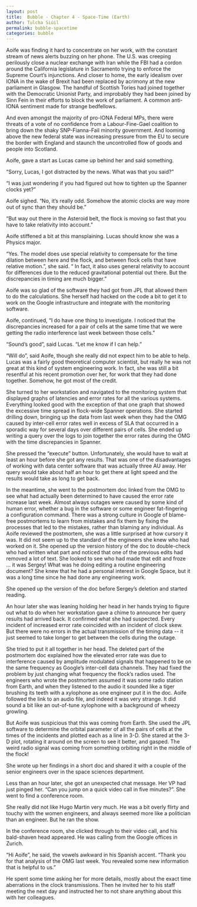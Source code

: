 ```yaml
---
layout: post
title:  Bubble - Chapter 4 - Space-Time (Earth)
author: Tulcha Siúil
permalink: bubble-spacetime
categories: bubble
---
```


Aoife was finding it hard to concentrate on her work, with the constant stream of news alerts buzzing on her phone. The U.S. was creeping perilously close a nuclear exchange with Iran while the FBI had a cordon around the California legislature in Sacramento trying to enforce the Supreme Court’s injunctions. And closer to home, the early idealism over IONA in the wake of Brexit had been replaced by acrimony at the new parliament in Glasgow. The handful of Scottish Tories had joined together with the Democratic Unionist Party, and improbably they had been joined by Sinn Fein in their efforts to block the work of parliament. A common anti-IONA sentiment made for strange bedfellows.

And even amongst the majority of pro-IONA Federal MPs, there were threats of a vote of no confidence from a Labour-Fine-Gael coalition to bring down the shaky SNP-Fianna-Fail minority government. And looming above the new federal state was increasing pressure from the EU to secure the border with England and staunch the uncontrolled flow of goods and people into Scotland.

Aoife, gave a start as Lucas came up behind her and said something.

“Sorry, Lucas, I got distracted by the news. What was that you said?”

“I was just wondering if you had figured out how to tighten up the Spanner clocks yet?”

Aoife sighed. “No, it’s really odd. Somehow the atomic clocks are way more out of sync than they should be.”

“But way out there in the Asteroid belt, the flock is moving so fast that you have to take relativity into account.”

Aoife stiffened a bit at this mansplaining. Lucas should know she was a Physics major.

“Yes. The model does use special relativity to compensate for the time dilation between here and the flock, and between flock cells that have relative motion.”, she said. “ In fact, it also uses general relativity to account for differences due to the reduced gravitational potential out there. But the discrepancies in timing are much bigger.”

Aoife was so glad of the software they had got from JPL that allowed them to do the calculations. She herself had hacked on the code a bit to get it to work on the Google infrastructure and integrate with the monitoring software.

Aoife, continued, “I do have one thing to investigate. I noticed that the discrepancies increased for a pair of cells at the same time that we were getting the radio interference last week between those cells.”

“Sound’s good”, said Lucas. “Let me know if I can help.”

“Will do”, said Aoife, though she really did not expect him to be able to help. Lucas was a fairly good theoretical computer scientist, but really he was not great at this kind of system engineering work. In fact, she was still a bit resentful at his recent promotion over her, for work that they had done together. Somehow, he got most of the credit.

She turned to her workstation and navigated to the monitoring system that displayed graphs of latencies and error rates for all the various systems. Everything looked good with the exception of that one graph that showed the excessive time spread in flock-wide Spanner operations. She started drilling down, bringing up the data from last week when they had the OMG caused by inter-cell error rates well in excess of SLA that occurred in a sporadic way for several days over different pairs of cells. She ended up writing a query over the logs to join together the error rates during the OMG with the time discrepancies in Spanner.

She pressed the “execute” button. Unfortunately, she would have to wait at least an hour before she got any results. That was one of the disadvantages of working with data center software that was actually three AU away. Her query would take about half an hour to get there at light speed and the results would take as long to get back.

In the meantime, she went to the postmortem doc linked from the OMG to see what had actually been determined to have caused the error rate increase last week. Almost always outages were caused by some kind of human error, whether a bug in the software or some engineer fat-fingering a configuration command. There was a strong culture in Google of blame-free postmortems to learn from mistakes and fix them by fixing the processes that led to the mistakes, rather than blaming any individual. As Aoife reviewed the postmortem, she was a little surprised at how cursory it was. It did not seem up to the standard of the engineers she knew who had worked on it. She opened up the version history of the doc to double-check who had written what part and noticed that one of the previous edits had removed a lot of text. She looked to see who had made that edit and froze … it was Sergey! What was he doing editing a routine engineering document? She knew that he had a personal interest in Google Space, but it was a long time since he had done any engineering work.

She opened up the version of the doc before Sergey’s deletion and started reading.

An hour later she was leaning holding her head in her hands trying to figure out what to do when her workstation gave a chime to announce her query results had arrived back. It confirmed what she had suspected. Every incident of increased error rate coincided with an incident of clock skew. But there were no errors in the actual transmission of the timing data -- it just seemed to take longer to get between the cells during the outage.

She tried to put it all together in her head. The deleted part of the postmortem doc explained how the elevated error rate was due to interference caused by amplitude modulated signals that happened to be on the same frequency as Google’s inter-cell data channels. They had fixed the problem by just changing what frequency the flock’s radios used. The engineers who wrote the postmortem assumed it was some radio station from Earth, and when they listened to the audio it sounded like a tiger brushing its teeth with a xylophone as one engineer put it in the doc. Aoife followed the link to an audio file, and indeed it was very strange. It did sound a bit like an out-of-tune xylophone with a background of wheezy growling.

But Aoife was suspicious that this was coming from Earth. She used the JPL software to determine the orbital parameter of all the pairs of cells at the times of the incidents and plotted each as a line in 3-D. She stared at the 3-D plot, rotating it around on the screen to see it better, and gasped. The weird radio signal was coming from something orbiting right in the middle of the flock!

She wrote up her findings in a short doc and shared it with a couple of the senior engineers over in the space sciences department.

Less than an hour later, she got an unexpected chat message. Her VP had just pinged her. “Can you jump on a quick video call in five minutes?”. She went to find a conference room.

She really did not like Hugo Martin very much. He was a bit overly flirty and touchy with the women engineers, and always seemed more like a politician than an engineer. But he ran the show.

In the conference room, she clicked through to their video call, and his bald-shaven head appeared. He was calling from the Google offices in Zurich.

“Hi Aoife”, he said, the vowels awkward in his Spanish accent. “Thank you for that analysis of the OMG last week. You revealed some new information that is helpful to us.”

He spent some time asking her for more details, mostly about the exact time aberrations in the clock transmissions. Then he invited her to his staff meeting the next day and instructed her to not share anything about this with her colleagues.
